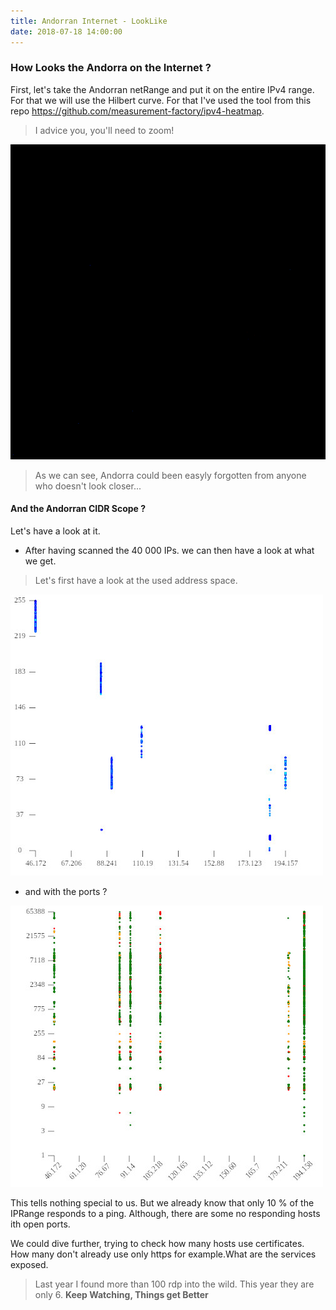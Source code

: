 ```yaml
---
title: Andorran Internet - LookLike
date: 2018-07-18 14:00:00
---
```


### How Looks the Andorra on the Internet ?

First, let's take the Andorran netRange and put it on the entire IPv4 range. For that we will use the Hilbert curve. For that I've used the tool from this repo https://github.com/measurement-factory/ipv4-heatmap.

> I advice you, you'll need to zoom! 
>


![](/img/AndorraInInternet.png)

> As we can see, Andorra could been easyly forgotten from anyone who doesn't look closer...
>

#### And the Andorran CIDR Scope ? 

Let's have a look at it.

* After having scanned the 40 000 IPs. we can then have a look at what we get. 

>Let's first have a look at the used address space.
>

![](/img/IVRE-AddressSpace.jpeg)

* and with the ports ?

![](/img/IVRE-IPsPorts.jpeg)


This tells nothing special to us. But we already know that only 10 % of the IPRange responds to a ping. Although, there are some no responding hosts ith open ports. 

We could dive further, trying to check how many hosts use certificates. How many don't already use only https for example.What are the services exposed.

> Last year I found more than 100 rdp into the wild. This year they are only 6. **Keep Watching, Things get Better**
>
        

